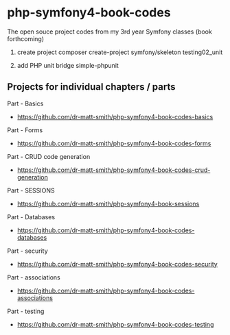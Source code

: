 # php-symfony4-book-codes

The open souce project codes from my 3rd year Symfony classes (book forthcoming)

1. create project
composer create-project symfony/skeleton testing02_unit

2. add PHP unit bridge
 simple-phpunit


## Projects for individual chapters / parts

Part - Basics

- https://github.com/dr-matt-smith/php-symfony4-book-codes-basics

Part - Forms

- https://github.com/dr-matt-smith/php-symfony4-book-codes-forms

Part - CRUD code generation

- https://github.com/dr-matt-smith/php-symfony4-book-codes-crud-generation

Part - SESSIONS

- https://github.com/dr-matt-smith/php-symfony4-book-sessions

Part - Databases 
- https://github.com/dr-matt-smith/php-symfony4-book-codes-databases

Part - security

- https://github.com/dr-matt-smith/php-symfony4-book-codes-security

Part - associations

- https://github.com/dr-matt-smith/php-symfony4-book-codes-associations

Part - testing

- https://github.com/dr-matt-smith/php-symfony4-book-codes-testing

